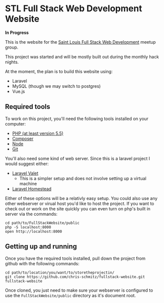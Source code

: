 # STL Full Stack Web Development Website

**In Progress**

This is the website for the [Saint Louis Full Stack Web Development](https://www.meetup.com/SaintLouis_FullStack_WebDevelopment/events/231969178/) meetup group. 

This project was started and will be mostly built out during the monthly hack nights. 

At the moment, the plan is to build this website using:

- Laravel
- MySQL (though we may switch to postgres)
- Vue.js

## Required tools

To work on this project, you'll need the following tools installed on your computer:

- [PHP (at least version 5.5)](http://php.net/manual/en/install.php)
- [Composer](https://getcomposer.org/)
- [Node](https://nodejs.org/en/)
- [Git](https://git-scm.com/)

You'll also need some kind of web server. Since this is a laravel project I would suggest either:

- [Laravel Valet](https://laravel.com/docs/5.2/valet)
    - This is a simpler setup and does not involve setting up a virtual machine
- [Laravel Homestead](https://laravel.com/docs/5.2/homestead) 

Either of these options will be a relativly easy setup. You could also use any other webserver or virual host you'd like to host the project. If you want to check out or work on the site quickly you can even turn on php's built in server via the commands:

    cd path/to/FullStackWebsite/public
    php -S localhost:8000
    open http://localhost:8000

## Getting up and running

Once you have the required tools installed, pull down the project from github with the following commands:

    cd path/to/location/you/want/to/storetheprojectin/
    git clone https://github.com/chris-schmitz/fullstack-website.git fullstack-website

Once cloned, you just need to make sure your webserver is configured to use the `FullStackWebsite/public` directory as it's document root.
